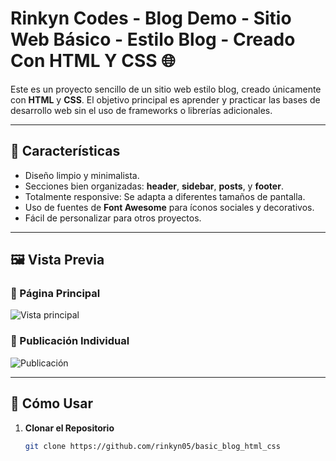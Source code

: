 # Rinkyn Codes - Blog Demo - Sitio Web Básico - Estilo Blog - Creado Con HTML Y CSS 🌐

Este es un proyecto sencillo de un sitio web estilo blog, creado únicamente con **HTML** y **CSS**. El objetivo principal es aprender y practicar las bases de desarrollo web sin el uso de frameworks o librerías adicionales.

---

## 🌟 Características

- Diseño limpio y minimalista.
- Secciones bien organizadas: **header**, **sidebar**, **posts**, y **footer**.
- Totalmente responsive: Se adapta a diferentes tamaños de pantalla.
- Uso de fuentes de **Font Awesome** para íconos sociales y decorativos.
- Fácil de personalizar para otros proyectos.

---

## 🖼️ Vista Previa

### 📌 Página Principal
![Vista principal](https://i.postimg.cc/X7zzWMWV/home.png)

### 📌 Publicación Individual
![Publicación](https://i.postimg.cc/YqQNhjm1/post.png)


---

## 🚀 Cómo Usar

1. **Clonar el Repositorio**
   ```bash
   git clone https://github.com/rinkyn05/basic_blog_html_css
